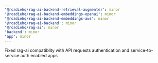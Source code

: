 ```yaml
---
'@roadiehq/rag-ai-backend-retrieval-augmenter': minor
'@roadiehq/rag-ai-backend-embeddings-openai': minor
'@roadiehq/rag-ai-backend-embeddings-aws': minor
'@roadiehq/rag-ai-backend': minor
'@roadiehq/rag-ai': minor
'backend': minor
'app': minor
---
```


Fixed rag-ai compatiblity with API requests authentication and service-to-service auth enabled apps
